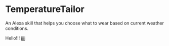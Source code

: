 # TemperatureTailor

An Alexa skill that helps you choose what to wear based on current weather conditions.

Hello!!!
jjjj
